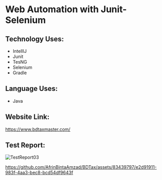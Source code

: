 # Web Automation with Junit-Selenium

## Technology Uses:
- IntellIJ
- Junit
- TesNG
- Selenium
- Gradle

## Language Uses:
- Java

## Website Link:
https://www.bdtaxmaster.com/

## Test Report:

![TestReport03](https://github.com/AfrinBintaAmzad/BDTax/assets/83439797/a75de5dd-ead3-44d2-a1f0-5a15326d891e)


https://github.com/AfrinBintaAmzad/BDTax/assets/83439797/e2d91911-983f-4aa3-bec8-bcd54df9643f

